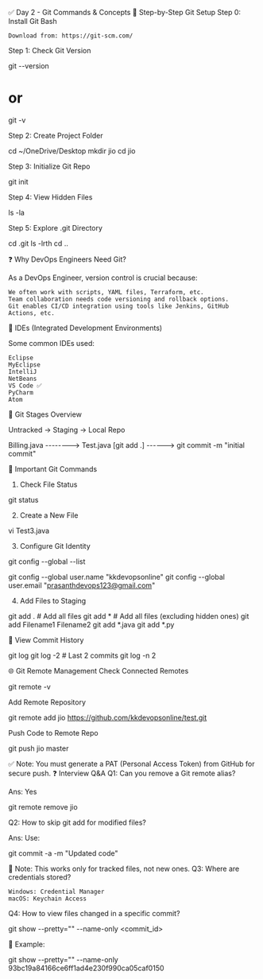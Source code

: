 ✅ Day 2 - Git Commands & Concepts
🔧 Step-by-Step Git Setup
Step 0: Install Git Bash

    Download from: https://git-scm.com/

Step 1: Check Git Version

git --version
# or
git -v

Step 2: Create Project Folder

cd ~/OneDrive/Desktop
mkdir jio
cd jio

Step 3: Initialize Git Repo

git init

Step 4: View Hidden Files

ls -la

Step 5: Explore .git Directory

cd .git
ls -lrth
cd ..

❓ Why DevOps Engineers Need Git?

As a DevOps Engineer, version control is crucial because:

    We often work with scripts, YAML files, Terraform, etc.
    Team collaboration needs code versioning and rollback options.
    Git enables CI/CD integration using tools like Jenkins, GitHub Actions, etc.

🧠 IDEs (Integrated Development Environments)

Some common IDEs used:

    Eclipse
    MyEclipse
    IntelliJ
    NetBeans
    VS Code ✅
    PyCharm
    Atom

🔁 Git Stages Overview

Untracked → Staging → Local Repo

Billing.java   -------->
Test.java     [git add .]  ------>   git commit -m "initial commit"

📌 Important Git Commands
1. Check File Status

git status

2. Create a New File

vi Test3.java

3. Configure Git Identity

git config --global --list

git config --global user.name "kkdevopsonline"
git config --global user.email "prasanthdevops123@gmail.com"

4. Add Files to Staging

git add .                # Add all files
git add *                # Add all files (excluding hidden ones)
git add Filename1 Filename2
git add *.java
git add *.py

🧾 View Commit History

git log
git log -2         # Last 2 commits
git log -n 2

🌐 Git Remote Management
Check Connected Remotes

git remote -v

Add Remote Repository

git remote add jio https://github.com/kkdevopsonline/test.git

Push Code to Remote Repo

git push jio master

✅ Note: You must generate a PAT (Personal Access Token) from GitHub for secure push.
❓ Interview Q&A
Q1: Can you remove a Git remote alias?

Ans: Yes

git remote remove jio

Q2: How to skip git add for modified files?

Ans: Use:

git commit -a -m "Updated code"

🔴 Note: This works only for tracked files, not new ones.
Q3: Where are credentials stored?

    Windows: Credential Manager
    macOS: Keychain Access

Q4: How to view files changed in a specific commit?

git show --pretty="" --name-only <commit_id>

🧠 Example:

git show --pretty="" --name-only 93bc19a84166ce6ff1ad4e230f990ca05caf0150

